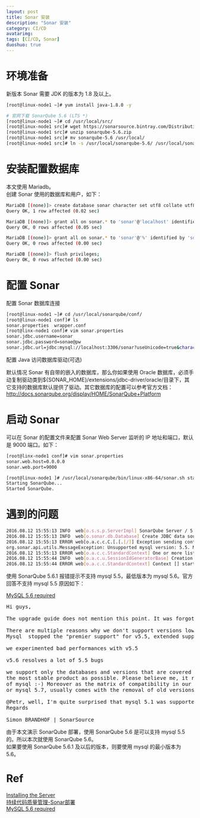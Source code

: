 ```yaml
---
layout: post
title: Sonar 安装
description: "Sonar 安装"
category: CI/CD
avatarimg:
tags: [CI/CD, Sonar]
duoshuo: true
---
```


# 环境准备

新版本 Sonar 需要 JDK 的版本为 1.8 及以上。

```bash
[root@linux-node1 ~]# yum install java-1.8.0 -y

# 官网下载 SonarQube 5.6 (LTS *)
[root@linux-node1 ~]# cd /usr/local/src/
[root@linux-node1 src]# wget https://sonarsource.bintray.com/Distribution/sonarqube/sonarqube-5.6.zip
[root@linux-node1 src]# unzip sonarqube-5.6.zip
[root@linux-node1 src]# mv sonarqube-5.6 /usr/local/
[root@linux-node1 src]# ln -s /usr/local/sonarqube-5.6/ /usr/local/sonarqube

```    

# 安装配置数据库

本文使用 Mariadb。  
创建 Sonar 使用的数据库和用户，如下：

```bash
MariaDB [(none)]> create database sonar character set utf8 collate utf8_general_ci;
Query OK, 1 row affected (0.02 sec)

MariaDB [(none)]> grant all on sonar.* to 'sonar'@'localhost' identified by 'sonar@pw';
Query OK, 0 rows affected (0.05 sec)

MariaDB [(none)]> grant all on sonar.* to 'sonar'@'%' identified by 'sonar@pw';
Query OK, 0 rows affected (0.00 sec)

MariaDB [(none)]> flush privileges;
Query OK, 0 rows affected (0.00 sec)

```    

# 配置 Sonar

配置 Sonar 数据库连接

```bash
[root@linux-node1 ~]# cd /usr/local/sonarqube/conf/
[root@linux-node1 conf]# ls
sonar.properties  wrapper.conf
[root@linx-node1 conf]# vim sonar.properties
sonar.jdbc.username=sonar
sonar.jdbc.password=sonae@pw
sonar.jdbc.url=jdbc:mysql://localhost:3306/sonar?useUnicode=true&characterEncoding=utf8&rewriteBatchedStatements=true&useConfigs=maxPerformance
```    

配置 Java 访问数据库驱动(可选)  

默认情况 Sonar 有自带的嵌入的数据库，那么你如果使用 Oracle 数据库，必须手动复制驱动类到${SONAR_HOME}/extensions/jdbc-driver/oracle/目录下，其它支持的数据库默认提供了驱动。其它数据库的配置可以参考官方文档：
http://docs.sonarqube.org/display/HOME/SonarQube+Platform


# 启动 Sonar

可以在 Sonar 的配置文件来配置 Sonar Web Server 监听的 IP 地址和端口，默认是 9000 端口。如下：

```bash
[root@linx-node1 conf]# vim sonar.properties
sonar.web.host=0.0.0.0
sonar.web.port=9000

[root@linux-node1 ]# /usr/local/sonarqube/bin/linux-x86-64/sonar.sh start
Starting SonarQube...
Started SonarQube.

```    


# 遇到的问题

```bash
2016.08.12 15:55:13 INFO  web[o.s.s.p.ServerImpl] SonarQube Server / 5.6.1 / 07c82b2477ac69126115671fe56d53c2ff47d5f5
2016.08.12 15:55:13 INFO  web[o.sonar.db.Database] Create JDBC data source for jdbc:mysql://localhost:3306/sonar?useUnicode=true&characterEncoding=utf8&rewriteBatchedStatements=true&useConfigs=maxPerformance
2016.08.12 15:55:13 ERROR web[o.a.c.c.C.[.[.[/]] Exception sending context initialized event to listener instance of class org.sonar.server.platform.PlatformServletContextListener
org.sonar.api.utils.MessageException: Unsupported mysql version: 5.5. Minimal supported version is 5.6.
2016.08.12 15:55:13 ERROR web[o.a.c.c.StandardContext] One or more listeners failed to start. Full details will be found in the appropriate container log file
2016.08.12 15:55:44 INFO  web[o.a.c.u.SessionIdGeneratorBase] Creation of SecureRandom instance for session ID generation using [SHA1PRNG] took [31,150] milliseconds.
2016.08.12 15:55:44 ERROR web[o.a.c.c.StandardContext] Context [] startup failed due to previous errors
```    

使用 SonarQube 5.6.1 报错提示不支持 mysql 5.5，最低版本为 mysql 5.6。官方回答不支持 mysql 5.5 原因如下：

[MySQL 5.6 required](https://groups.google.com/forum/#!topic/sonarqube/GmbtZ_qf1ME)    
<pre>
Hi guys,

The upgrade guide does not mention this point. It was forgotten and it's going to be fixed. Thanks for the feedback.

There are multiple reasons why we don't support versions lower than MySQL 5.6:
Mysql  stopped the "premier support" for v5.5, extended support is still active but this version begins to reach its end of live.

we experimented bad performances with v5.5

v5.6 resolves a lot of 5.5 bugs

we support only the databases and versions that are covered by our automated tests. It allows to deliver to our community of users 
the most stable product as possible. Please believe me, it requires a lot of effort and during dark days I dream to fully drop support 
of mysql :-) Moreover as the matrix of compatibility in our tests becomes huge, support of new versions, for example Oracle 12c 
or mysql 5.7, usually comes with the removal of old versions.

@Petr, well, I'm quite surprised that mysql 5.1 was supported for such a long time !! :-) I would not recommend it in production.
Regards

Simon BRANDHOF | SonarSource
</pre>

由于本文演示 SonarQube 部署，使用 SonarQube 5.6 是可以支持 mysql 5.5 的。所以本次就使用 SonarQube 5.6。  
如果要使用 SonarQube 5.6.1 及以后的版本，则要使用 mysql 的最小版本为 5.6。

# Ref
[Installing the Server](http://docs.sonarqube.org/display/SONAR/Installing+the+Server)  
[持续代码质量管理-Sonar部署](https://www.unixhot.com/article/56)  
[MySQL 5.6 required](https://groups.google.com/forum/#!topic/sonarqube/GmbtZ_qf1ME)    

